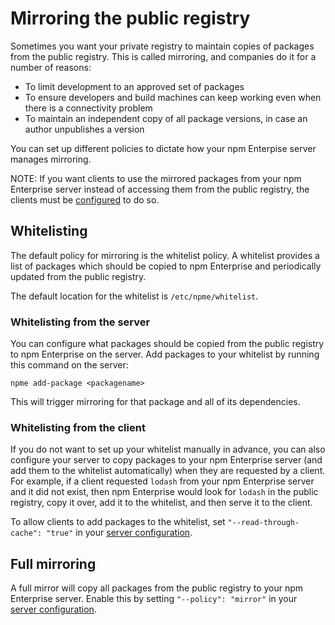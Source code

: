 <!--
order: 5
title: Mirroring the public registry
-->

# Mirroring the public registry

Sometimes you want your private registry to maintain copies of packages from the public registry. This is called mirroring, and companies do it for a number of reasons:

- To limit development to an approved set of packages
- To ensure developers and build machines can keep working even when there is a connectivity problem
- To maintain an independent copy of all package versions, in case an author unpublishes a version

You can set up different policies to dictate how your npm Enterpise server manages mirroring.

NOTE: If you want clients to use the mirrored packages from your npm Enterprise server instead of accessing them from the public registry, the clients must be [configured](/enterprise/client-configuration#using-your-private-registry-for-all-packages) to do so.

## Whitelisting

The default policy for mirroring is the whitelist policy. A whitelist provides a list of packages which should be copied to npm Enterprise and periodically updated from the public registry.

The default location for the whitelist is `/etc/npme/whitelist`.

### Whitelisting from the server

You can configure what packages should be copied from the public registry to npm Enterprise on the server. Add packages to your whitelist by running this command on the server:

```
npme add-package <packagename>
```

This will trigger mirroring for that package and all of its dependencies.

### Whitelisting from the client

If you do not want to set up your whitelist manually in advance, you can also configure your server to copy packages to your npm Enterprise server (and add them to the whitelist automatically) when they are requested by a client. For example, if a client requested `lodash` from your npm Enterprise server and it did not exist, then npm Enterprise would look for `lodash` in the public registry, copy it over, add it to the whitelist, and then serve it to the client.

To allow clients to add packages to the whitelist, set `"--read-through-cache": "true"` in your [server configuration](server-configuration).

## Full mirroring

A full mirror will copy all packages from the public registry to your npm Enterprise server. Enable this by setting `"--policy": "mirror"` in your [server configuration](server-configuration).
